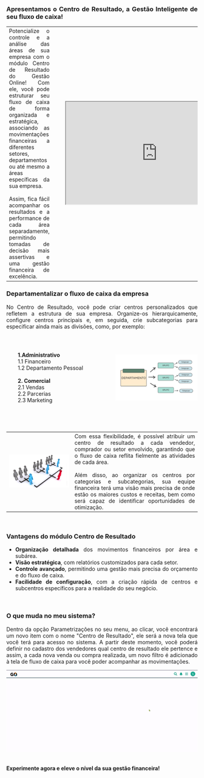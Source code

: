 <div style="text-align: justify"> 

### Apresentamos o Centro de Resultado, a Gestão Inteligente de seu fluxo de caixa!

| | | |
|-|-|-|
|Potencialize o controle e a análise das áreas de sua empresa com o módulo Centro de Resultado do Gestão Online! Com ele, você pode estruturar seu fluxo de caixa de forma organizada e estratégica, associando as movimentações financeiras a diferentes setores, departamentos ou até mesmo a áreas específicas da sua empresa.<br><br>Assim, fica fácil acompanhar os resultados e a performance de cada área separadamente, permitindo tomadas de decisão mais assertivas e uma gestão financeira de excelência.|<p style="color: white;">__</p>| <iframe src="https://drive.google.com/file/d/1aLaj12dAO40tSc4f_L_Yz7QNJn4_g8cC/preview" width="480" height="270" allow="autoplay"></iframe>|

### Departamentalizar o fluxo de caixa da empresa

No Centro de Resultado, você pode criar centros personalizados que refletem a estrutura de sua empresa. Organize-os hierarquicamente, configure centros principais e, em seguida, crie subcategorias para especificar ainda mais as divisões, como, por exemplo:

<div style="display: flex; gap: 10px;">
    <div style="flex: 1; padding: 30px;">
        <p><strong>1.Administrativo</strong><br>1.1 Financeiro<br>1.2 Departamento Pessoal<br><br><strong>2. Comercial</strong><br>2.1 Vendas<br>2.2 Parcerias<br>2.3 Marketing </p>
    </div>
    <div style="flex: 1; display: flex; align-items: center; justify-content: center;">
        <img src="https://github.com/Gestao-Online/public-docs/blob/ff467a6e0ab7b09edd03046b89f989901368d529/erp-v2/marketplace/extensions/br.com.gestao-online.module.centro-resultado/assets/modulo_centro_resultado_05.png?raw=true" alt="0" style="width: 600">
    </div>
</div>

<br>

| | |
|-|-|
|![](https://github.com/Gestao-Online/public-docs/blob/8213390d2433dabd16a0f5415157f90e8fe12fc0/erp-v2/marketplace/extensions/br.com.gestao-online.module.centro-resultado/assets/modulo_centro_resultado_04.png?raw=true) |Com essa flexibilidade, é possível atribuir um centro de resultado a cada vendedor, comprador ou setor envolvido, garantindo que o fluxo de caixa reflita fielmente as atividades de cada área. <br><br>Além disso, ao organizar os centros por categorias e subcategorias, sua equipe financeira terá uma visão mais precisa de onde estão os maiores custos e receitas, bem como será capaz de identificar oportunidades de otimização.|

<br>

### Vantagens do módulo Centro de Resultado

* **Organização detalhada** dos movimentos financeiros por área e subárea.
* **Visão estratégica**, com relatórios customizados para cada setor.
* **Controle avançado**, permitindo uma gestão mais precisa do orçamento e do fluxo de caixa.
* **Facilidade de configuração**, com a criação rápida de centros e subcentros específicos para a realidade do seu negócio.

<br>

### O que muda no meu sistema?

Dentro da opção Parametrizações no seu menu, ao clicar, você encontrará um novo item com o nome "Centro de Resultado", ele será a nova tela que você terá para acesso no sistema. A partir deste momento, você poderá definir no cadastro dos vendedores qual centro de resultado ele pertence e assim, a cada nova venda ou compra realizada, um novo filtro é adicionado à tela de fluxo de caixa para você poder acompanhar as movimentações.

<div style="text-align: center">
    <img src="https://github.com/Gestao-Online/public-docs/blob/20516384dd5db2f5e83617a43f3889f7ce2bcac5/erp-v2/marketplace/extensions/br.com.gestao-online.module.centro-resultado/assets/modulo_centro_resultado_03.gif?raw=true" alt="0" width="800"> 
</div>

<br>

**Experimente agora e eleve o nível da sua gestão financeira!**

</div>